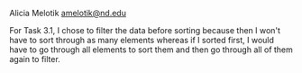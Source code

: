 Alicia Melotik
amelotik@nd.edu

For Task 3.1, I chose to filter the data before sorting because then I won't have to sort through as many elements whereas if I sorted first, I would have to go through all elements to sort them and then go through all of them again to filter.


